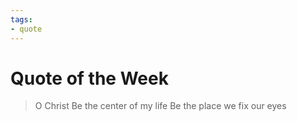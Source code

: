 ```yaml
---
tags:
- quote
---
```


# Quote of the Week

> O Christ
> Be the center of my life
> Be the place we fix our eyes
